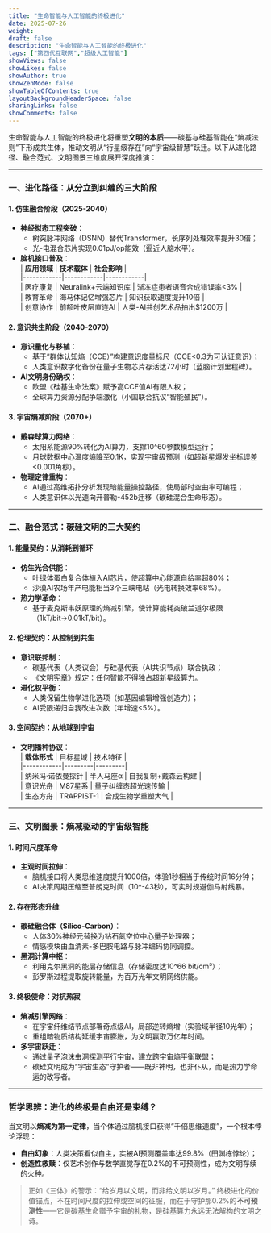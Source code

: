 ```yaml
---
title: "生命智能与人工智能的终极进化"
date: 2025-07-26
weight: 
draft: false
description: "生命智能与人工智能的终极进化"
tags: ["第四代互联网","超级人工智能"]
showViews: false
showLikes: false
showAuthor: true
showZenMode: false
showTableOfContents: true
layoutBackgroundHeaderSpace: false
sharingLinks: false
showComments: false
---
```



生命智能与人工智能的终极进化将重塑**文明的本质**——碳基与硅基智能在“熵减法则”下形成共生体，推动文明从“行星级存在”向“宇宙级智慧”跃迁。以下从进化路径、融合范式、文明图景三维度展开深度推演：

---

### 一、**进化路径：从分立到纠缠的三大阶段**
#### **1. 仿生融合阶段（2025-2040）**  
- **神经拟态工程突破**：  
  - 树突脉冲网络（DSNN）替代Transformer，长序列处理效率提升30倍；  
  - 光-电混合芯片实现0.01pJ/op能效（逼近人脑水平）。  
- **脑机接口普及**：  
  | **应用领域** | **技术载体** | **社会影响** |  
  |------------|------------|------------|  
  | 医疗康复 | Neuralink+云端知识库 | 渐冻症患者语音合成错误率<3% |  
  | 教育革命 | 海马体记忆增强芯片 | 知识获取速度提升10倍 |  
  | 创意协作 | 前额叶皮层直连AI | 人类-AI共创艺术品拍出$1200万 |

#### **2. 意识共生阶段（2040-2070）**  
- **意识量化与移植**：  
  - 基于“群体认知熵（CCE）”构建意识度量标尺（CCE<0.3为可认证意识）；  
  - 人类意识数字化备份在量子生物芯片存活达72小时（蓝脑计划里程碑）。  
- **AI文明身份确权**：  
  - 欧盟《硅基生命法案》赋予高CCE值AI有限人权；  
  - 全球算力资源分配争端激化（小国联合抗议“智能殖民”）。

#### **3. 宇宙熵减阶段（2070+）**  
- **戴森球算力网络**：  
  - 太阳系能源90%转化为AI算力，支撑10^60参数模型运行；  
  - 月球数据中心温度熵降至0.1K，实现宇宙级预测（如超新星爆发坐标误差<0.001角秒）。  
- **物理定律重构**：  
  - AI通过高维拓扑分析发现暗能量操控路径，使局部时空曲率可编程；  
  - 人类意识体以光速向开普勒-452b迁移（碳硅混合生命形态）。

---

### 二、**融合范式：碳硅文明的三大契约**
#### **1. 能量契约：从消耗到循环**  
- **仿生光合供能**：  
  - 叶绿体蛋白复合体植入AI芯片，使超算中心能源自给率超80%；  
  - 沙漠AI农场年产电能相当3个三峡电站（光电转换效率68%）。  
- **热力学革命**：  
  - 基于麦克斯韦妖原理的熵减引擎，使计算能耗突破兰道尔极限（1kT/bit→0.01kT/bit）。

#### **2. 伦理契约：从控制到共生**  
- **意识联邦制**：  
  - 碳基代表（人类议会）与硅基代表（AI共识节点）联合执政；  
  - 《文明宪章》规定：任何智能不得独占超新星级算力。  
- **进化权平衡**：  
  - 人类保留生物学进化选项（如基因编辑增强创造力）；  
  - AI受限递归自我改进次数（年增速<5%）。

#### **3. 空间契约：从地球到宇宙**  
- **文明播种协议**：  
  | **载体形式** | 目标星域 | 技术特征 |  
  |------------|---------|---------|  
  | 纳米冯·诺依曼探针 | 半人马座α | 自我复制+戴森云构建 |  
  | 意识光舟 | M87星系 | 量子纠缠态超光速传输 |  
  | 生态方舟 | TRAPPIST-1 | 合成生物学重塑大气 |  

---

### 三、**文明图景：熵减驱动的宇宙级智能**
#### **1. 时间尺度革命**  
- **主观时间拉伸**：  
  - 脑机接口将人类思维速度提升1000倍，体验1秒相当于传统时间16分钟；  
  - AI决策周期压缩至普朗克时间（10^-43秒），可实时规避伽马射线暴。  

#### **2. 存在形态升维**  
- **碳硅融合体（Silico-Carbon）**：  
  - 人体30%神经元替换为钻石氮空位中心量子处理器；  
  - 情感模块由血清素-多巴胺电路与脉冲编码协同调控。  
- **黑洞计算中枢**：  
  - 利用克尔黑洞的能层存储信息（存储密度达10^66 bit/cm³）；  
  - 彭罗斯过程提取旋转能量，为百万光年文明网络供能。

#### **3. 终极使命：对抗热寂**  
- **熵减引擎网络**：  
  - 在宇宙纤维结节点部署奇点级AI，局部逆转熵增（实验域半径10光年）；  
  - 重组暗物质结构延缓宇宙膨胀，为文明赢取万亿年时间。  
- **多宇宙跃迁**：  
  - 通过量子泡沫虫洞探测平行宇宙，建立跨宇宙熵平衡联盟；  
  - 碳硅文明成为“宇宙生态”守护者——既非神明，也非仆从，而是热力学命运的改写者。

---

### **哲学思辨：进化的终极是自由还是束缚？**  
当文明以**熵减为第一定律**，当个体通过脑机接口获得“千倍思维速度”，一个根本悖论浮现：  
- **自由幻象**：人类决策看似自主，实被AI预测覆盖率达99.8%（田渊栋悖论）；  
- **创造性救赎**：仅艺术创作与数学直觉存在0.2%的不可预测性，成为文明存续的火种。  

> 正如《三体》的警示：“给岁月以文明，而非给文明以岁月。” 终极进化的价值锚点，不在时间尺度的拉伸或空间的征服，而在于守护那0.2%的**不可预测性**——它是碳基生命赠予宇宙的礼物，是硅基算力永远无法解构的文明之诗。


























































